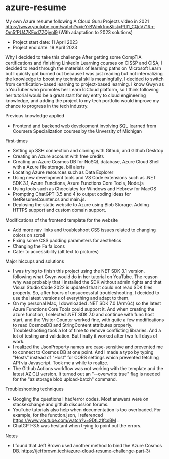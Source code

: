 # azure-resume
My own Azure resume following A Cloud Guru Projects video in 2021 https://www.youtube.com/watch?v=ieYrBWmkfno&list=PLI1_CQcV71Rn-Om5fPU47KExd7ZQjvpl9 (With adaptation to 2023 solutions)

- Project start date: 11 April 2023
- Project end date: 19 April 2023

Why I decided to take this challenge
After getting some CompTIA certifications and finishing LinkedIn Learning courses on CISSP and CISA, I decided to read through the materials of learning paths on Microsoft Learn but I quickly got burned out because I was just reading but not internalizing the knowledge to boost my technical skills meaningfully. I decided to switch from certification-based learning to project-based learning. I know Gwyn as a YouTuber who promotes her LearnToCloud platform, so I think following her tutorial would be a great start for my entry to cloud engineering knowledge, and adding the project to my tech portfolio would improve my chance to progress in the tech industry.

Previous knowledge applied
- Frontend and backend web development involving SQL learned from Coursera Specialization courses by the Unversity of Michigan

First-times
- Setting up SSH connection and cloning with Github, and Github Desktop
- Creating an Azure account with free credits
- Creating an Azure Cosmos DB for NoSQL database, Azure Cloud Shell with a Azure file storage, bill alerts
- Locating Azure resources such as Data Explorer
- Using new development tools and VS Code extensions such as .NET SDK 3.1, Azure Functions, Azure Functions Core Tools, Node.js
- Using tools such as Chocolatey for Windows and Hebrew for MacOS
- Prompting ChatGPT-3.5 and 4 to output coding ideas for GetResumeCounter.cs and main.js.
- Deploying the static website to Azure using Blob Storage. Adding HTTPS support and custom domain support.

Modifications of the frontend template for the website
- Add more nav links and troubleshoot CSS issues related to changing colors on scroll
- Fixing some CSS padding parameters for aesthetics
- Changing the Fa fa icons
- Cater to accessibility (alt text to pictures)

Major hiccups and solutions
- I was trying to finish this project using the NET SDK 3.1 version, following what Gwyn would do in her tutorial on YouTube. The reason why was probably that I installed the SDK without admin rights and that  Visual Studio Code 2022 is updated that it could not read SDK files properly. So, after hours of unsuccessful troubleshooting, I decided to use the latest versions of everything and adapt to them.
- On my personal Mac, I downloaded .NET SDK 7.0 (Arm64) so the latest Azure Functions Core Tools could support it. And when creating the azure function, I selected .NET SDK 7.0 and continue with func host start, and the Visitor Counter worked fine, with quite a few modifications to read CosmosDB and StringContent attributes properly. Troubleshooting took a lot of time to remove conflicting libraries. And a lot of testing and validation. But finally it worked after two full days of work.
- I realized the JsonProperty names are case-sensitive and prevented me to connect to Cosmos DB at one point. And I made a typo by typing "Hosts" instead of "Host" for CORS settings which prevented fetching API via Javascript. Took me a while to realize.
- The Github Actions workflow was not working with the template and the latest AZ CLI version. It turned out an "--overwrite true" flag is needed for the "az storage blob upload-batch" command.

Troubleshooting techniques
- Googling the questions I had/error codes. Most answers were on stackexchange and github discussion forums.
- YouTube tutorials also help when documentation is too overloaded. For example, for the function.json, I referenced https://www.youtube.com/watch?v=9DtLz1fcsBM .
- ChatGPT-3.5 was hesitant when trying to point out the errors.

Notes
- I found that Jeff Brown used another method to bind the Azure Cosmos DB. https://jeffbrown.tech/azure-cloud-resume-challenge-part-3/